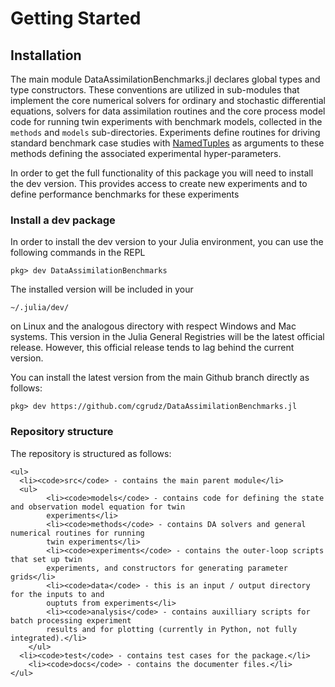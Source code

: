 # Getting Started

## Installation

The main module DataAssimilationBenchmarks.jl declares global types and type constructors.
These conventions are utilized in sub-modules that implement the core numerical solvers
for ordinary and stochastic differential equations, solvers for data assimilation routines
and the core process model code for running twin experiments with benchmark models, collected
in the `methods` and `models` sub-directories.  Experiments define routines for driving
standard benchmark case studies with
[NamedTuples](https://docs.julialang.org/en/v1/base/base/#Core.NamedTuple)
as arguments to these methods defining the associated experimental hyper-parameters.

In order to get the full functionality of this package you will need to install the dev
version. This provides access to create new experiments and to define performance benchmarks
for these experiments

### Install a dev package

In order to install the dev version to your Julia environment, you can use the following
commands in the REPL
```{julia}
pkg> dev DataAssimilationBenchmarks
```
The installed version will be included in your
```
~/.julia/dev/
```
on Linux and the analogous directory with respect Windows and Mac systems. This version
in the Julia General Registries will be the latest official release.  However, this
official release tends to lag behind the current version.

You can install the latest version from the main Github branch directly as follows:
```{julia}
pkg> dev https://github.com/cgrudz/DataAssimilationBenchmarks.jl
```

### Repository structure

The repository is structured as follows:
```@raw html
<ul>
  <li><code>src</code> - contains the main parent module</li>
  <ul>
		<li><code>models</code> - contains code for defining the state and observation model equation for twin
		experiments</li>
		<li><code>methods</code> - contains DA solvers and general numerical routines for running
		twin experiments</li>
		<li><code>experiments</code> - contains the outer-loop scripts that set up twin
		experiments, and constructors for generating parameter grids</li>
		<li><code>data</code> - this is an input / output directory for the inputs to and
		ouptuts from experiments</li>
		<li><code>analysis</code> - contains auxilliary scripts for batch processing experiment
		results and for plotting (currently in Python, not fully integrated).</li>
	</ul>
  <li><code>test</code> - contains test cases for the package.</li>
	<li><code>docs</code> - contains the documenter files.</li>
</ul>
```
